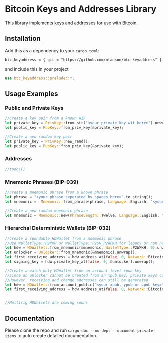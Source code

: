 # Bitcoin Keys and Addresses Library

This library implements keys and addresses for use with Bitcoin.

## Installation
Add this as a dependency to your ```cargo.toml```:
```
btc_keyaddress = { git = "https://github.com/nlanson/btc-keyaddress" }
```
and include this in your project
```rust
use btc_keyaddress::prelude::*;
```
## Usage Examples
### Public and Private Keys
```rust
//Create a key pair from a known WIF
let private_key = PrivKey::from_str("<your private key wif here>").unwrap();
let public_key = PubKey::from_priv_key(&private_key);

//Create a new random key pair
let private_key = PrivKey::new_rand();
let public_key = PubKey::from_priv_key(&private_key);
```

### Addresses
```rust
//todo!()
```

### Mnemonic Phrases (BIP-039)
```rust
//Create a mnemonic phrase from a known phrase
let phrase = "<your phrase seperated by spaces here>".to_string();
let mnemonic =  Mnemonic::from_phrase(phrase, Language::English, "<your passphrase>").unwrap();

//Create a new random mnemonic phrase
let mnemonic = Mnemonic::new(PhraseLength::Twelve, Language::English, "<your passphrase here>").unwrap();
```

### Hierarchal Deterministic Wallets (BIP-032)
```rust
//Create a spendable HDWallet from a mnemonic phrase
//Use WalletType::P2PKH or WalletType::P2SH_P2WPKH for legacy or non native segwit wallets.
let hdw = HDWallet::from_mnemonic(&mnemonic, WalletType::P2WPKH, 0).unwrap();
let unlocker = Unlocker::from_mnemonic(&mnemonic).unwrap();
let first_receiving_address = hdw.address_at(false, 0, Network::Bitcoin).unwrap();
let signing_key = hdw.private_key_at(false, 0, &unlocker).unwrap();

//Create a watch only HDWallet from an account level xpub key
//Since an unlocker cannot be created from an xpub key, private keys cannot be retrieved.
//However, receiving and change addresses can still be generated.
let hdw = HDWallet::from_account_public("<your xpub, ypub or zpub key>", 0).unwrap();
let first_receiving_address = hdw.address_at(false, 0, Network::Bitcoin).unwrap();


//Multisig HDWallets are coming soon!
```

## Documentation
Please clone the repo and run ```cargo doc --no-deps --document-private-items``` to auto create detailed documentation.